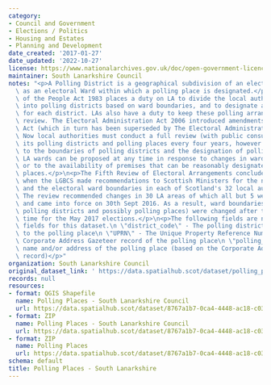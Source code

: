 ```yaml
---
category:
- Council and Government
- Elections / Politics
- Housing and Estates
- Planning and Development
date_created: '2017-01-27'
date_updated: '2022-10-27'
license: https://www.nationalarchives.gov.uk/doc/open-government-licence/version/3/
maintainer: South Lanarkshire Council
notes: "<p>A Polling District is a geographical subdivision of an electoral area such\
  \ as an electoral Ward within which a polling place is designated.</p>\n<p>The Representation\
  \ of the People Act 1983 places a duty on LA to divide the local authority area\
  \ into polling districts based on ward boundaries, and to designate a polling place\
  \ for each district. LAs also have a duty to keep these polling arrangements under\
  \ review. The Electoral Administration Act 2006 introduced amendments to the 1983\
  \ Act (which in turn has been superseded by The Electoral Administration Act 2013).\
  \ Now local authorities must conduct a full review (with public consultation) of\
  \ its polling districts and polling places every four years, however adjustments\
  \ to the boundaries of polling districts and the designation of polling places within\
  \ LA wards can be proposed at any time in response to changes in ward boundaries\
  \ or to the availability of premises that can be reasonably designated as polling\
  \ places.</p>\n<p>The Fifth Review of Electoral Arrangements concluded in May 2016\
  \ when the LGBCS made recommendations to Scottish Ministers for the number of Councillors\
  \ and the electoral ward boundaries in each of Scotland's 32 local authorities.\
  \ The review recommended changes in 30 LA areas of which all but 5 were accepted\
  \ and came into force on 30th Sept 2016. As a result, ward boundaries (and therefore\
  \ polling districts and possibly polling places) were changed after this date in\
  \ time for the May 2017 elections.</p>\n<p>The following fields are now MANDATORY\
  \ fields for this dataset.\n \"district_code\" - The polling district code linked\
  \ to the polling place\n \"UPRN\" - The Unique Property Reference Number for the\
  \ Corporate Address Gazeteer record of the polling place\n \"polling_place\" - The\
  \ name and/or address of the polling place (based on the Corporate Address Gazeteer\
  \ record)</p>"
organization: South Lanarkshire Council
original_dataset_link: ' https://data.spatialhub.scot/dataset/polling_places-sl'
records: null
resources:
- format: QGIS Shapefile
  name: Polling Places - South Lanarkshire Council
  url: https://data.spatialhub.scot/dataset/8767a1b7-0ca4-4448-ac18-c0341842ccca/resource/2954e203-a5bb-40b3-91d0-19dba03c0ef7/download/pplaces23032017.shp
- format: ZIP
  name: Polling Places - South Lanarkshire Council
  url: https://data.spatialhub.scot/dataset/8767a1b7-0ca4-4448-ac18-c0341842ccca/resource/33c987ba-9334-42f6-b521-049c5c805a1f/download/pplaces23032017.zip
- format: ZIP
  name: Polling Places
  url: https://data.spatialhub.scot/dataset/8767a1b7-0ca4-4448-ac18-c0341842ccca/resource/f969f7cc-95da-4056-8c95-cf49903045fb/download/pp_2019v1_custom_point.zip
schema: default
title: Polling Places - South Lanarkshire
---
```

